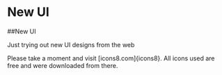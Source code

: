 # New UI
##New UI

Just trying out new UI designs from the web

Please take a moment and visit [icons8.com]{icons8}.
All icons used are free and were downloaded from there. 